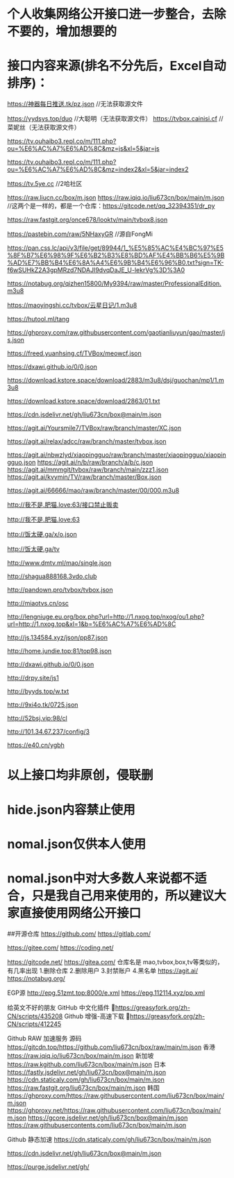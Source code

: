 # 个人收集网络公开接口进一步整合，去除不要的，增加想要的
# 接口内容来源(排名不分先后，Excel自动排序)：
https://神器每日推送.tk/pz.json    //无法获取源文件

https://yydsys.top/duo       //大聪明（无法获取源文件）
https://tvbox.cainisi.cf     //菜妮丝（无法获取源文件）

https://tv.ouhaibo3.repl.co/m/111.php?ou=%E6%AC%A7%E6%AD%8C&mz=js&xl=5&jar=js

https://tv.ouhaibo3.repl.co/m/111.php?ou=%E6%AC%A7%E6%AD%8C&mz=index2&xl=5&jar=index2

https://tv.5ye.cc    //2哈社区

https://raw.liucn.cc/box/m.json
https://raw.iqiq.io/liu673cn/box/main/m.json  //这两个是一样的，都是一个仓库：https://gitcode.net/qq_32394351/dr_py

https://raw.fastgit.org/once678/looktv/main/tvbox8.json

https://pastebin.com/raw/5NHaxyGR   //源自FongMi

https://pan.css.lc/api/v3/file/get/89944/1_%E5%85%AC%E4%BC%97%E5%8F%B7%E6%98%9F%E6%B2%B3%E8%BD%AF%E4%BB%B6%E5%9B%AD%E7%BB%B4%E6%8A%A4%E6%9B%B4%E6%96%B0.txt?sign=TK-f6wSUHkZ2A3gpMRzd7NDAJI9dvqDaJE_U-lekrVg%3D%3A0

https://notabug.org/qizhen15800/My9394/raw/master/ProfessionalEdition.m3u8

https://maoyingshi.cc/tvbox/云星日记/1.m3u8

https://hutool.ml/tang

https://ghproxy.com/raw.githubusercontent.com/gaotianliuyun/gao/master/js.json

https://freed.yuanhsing.cf/TVBox/meowcf.json

https://dxawi.github.io/0/0.json

https://download.kstore.space/download/2883/m3u8/dsj/guochan/mp1/1.m3u8

https://download.kstore.space/download/2863/01.txt

https://cdn.jsdelivr.net/gh/liu673cn/box@main/m.json

https://agit.ai/Yoursmile7/TVBox/raw/branch/master/XC.json

https://agit.ai/relax/adcc/raw/branch/master/tvbox.json

https://agit.ai/nbwzlyd/xiaopingguo/raw/branch/master/xiaopingguo/xiaopingguo.json
https://agit.ai/n/b/raw/branch/a/b/c.json
https://agit.ai/mmmgit/tvbox/raw/branch/main/zzz1.json
https://agit.ai/kvymin/TV/raw/branch/master/Box.json

https://agit.ai/66666/mao/raw/branch/master/00/000.m3u8

http://我不是.肥猫.love:63/接口禁止贩卖

http://我不是.肥猫.love:63

http://饭太硬.ga/x/o.json

http://饭太硬.ga/tv

http://www.dmtv.ml/mao/single.json

http://shagua888168.3vdo.club

http://pandown.pro/tvbox/tvbox.json

http://miaotvs.cn/osc

http://lengniuge.eu.org/box.php?url=http://1.nxog.top/nxog/ou1.php?url=http://1.nxog.top&xl=1&b=%E6%AC%A7%E6%AD%8C

http://js.134584.xyz/json/pp87.json

http://home.jundie.top:81/top98.json

http://dxawi.github.io/0/0.json

http://drpy.site/js1

http://byyds.top/w.txt

http://9xi4o.tk/0725.json

http://52bsj.vip:98/cl

http://101.34.67.237/config/3

https://e40.cn/ygbh
# 以上接口均非原创，侵联删
# hide.json内容禁止使用
# nomal.json仅供本人使用
# nomal.json中对大多数人来说都不适合，只是我自己用来使用的，所以建议大家直接使用网络公开接口
##开源仓库
https://github.com/
https://gitlab.com/

https://gitee.com/
https://coding.net/

https://gitcode.net/
https://gitea.com/ 仓库名是 mao,tvbox,box,tv等类似的，有几率出现 1.删除仓库 2.删除用户 3.封禁账户 4.黑名单
https://agit.ai/
https://notabug.org/

EGP源
http://epg.51zmt.top:8000/e.xml
https://epg.112114.xyz/pp.xml

给英文不好的朋友
GitHub 中文化插件 🔰https://greasyfork.org/zh-CN/scripts/435208
Github 增强-高速下载 🔰https://greasyfork.org/zh-CN/scripts/412245

Github RAW 加速服务
源码 https://gitcdn.top/https://github.com/liu673cn/box/raw/main/m.json
香港 https://raw.iqiq.io/liu673cn/box/main/m.json
新加坡 https://raw.kgithub.com/liu673cn/box/main/m.json
日本
https://fastly.jsdelivr.net/gh/liu673cn/box@main/m.json
https://cdn.staticaly.com/gh/liu673cn/box/main/m.json
https://raw.fastgit.org/liu673cn/box/main/m.json
韩国
https://ghproxy.com/https://raw.githubusercontent.com/liu673cn/box/main/m.json
https://ghproxy.net/https://raw.githubusercontent.com/liu673cn/box/main/m.json
https://gcore.jsdelivr.net/gh/liu673cn/box@main/m.json
https://raw.githubusercontents.com/liu673cn/box/main/m.json

Github 静态加速
https://cdn.staticaly.com/gh/liu673cn/box/main/m.json

https://cdn.jsdelivr.net/gh/liu673cn/box@main/m.json

https://purge.jsdelivr.net/gh/
